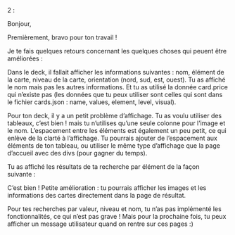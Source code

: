2 :

Bonjour,

Premièrement, bravo pour ton travail !

Je te fais quelques retours concernant les quelques choses qui peuent être améliorées :

Dans le deck, il fallait afficher les informations suivantes : nom, élément de la carte, niveau de la carte, orientation (nord, sud, est, ouest). Tu as affiché le nom mais pas les autres informations. 
Et tu as utilisé la donnée card.price qui n’existe pas (les données que tu peux utiliser sont celles qui sont dans le fichier cards.json : name, values, element, level, visual).


Pour ton deck, il y a un petit problème d’affichage. 
Tu as voulu utiliser des tableaux, c’est bien ! mais tu n’utilises qu’une seule colonne pour l’image et le nom. L’espacement entre les éléments est également un peu petit, ce qui enlève de la clarté à l’affichage. 
Tu pourrais ajouter de l’espacement aux éléments de ton tableau, ou utiliser le même type d’affichage que la page d’accueil avec des divs (pour gagner du temps).

Tu as affiché les résultats de ta recherche par élément de la façon suivante :

C’est bien ! Petite amélioration : tu pourrais afficher les images et les informations des cartes directement dans la page de résultat.

Pour tes recherches par valeur, niveau et nom, tu n’as pas implémenté les fonctionnalités, ce qui n’est pas grave ! 
Mais pour la prochaine fois, tu peux afficher un message utilisateur quand on rentre sur ces pages :)

